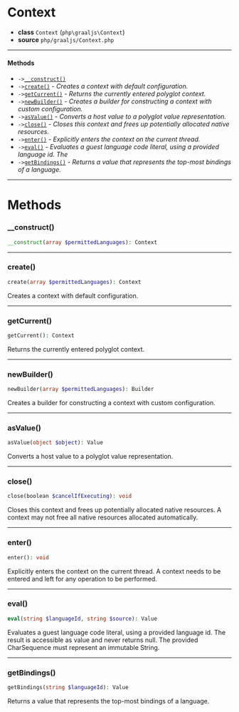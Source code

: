 # Context

- **class** `Context` (`php\graaljs\Context`)
- **source** `php/graaljs/Context.php`

---

#### Methods

- `->`[`__construct()`](#method-__construct)
- `->`[`create()`](#method-create) - _Creates a context with default configuration._
- `->`[`getCurrent()`](#method-getcurrent) - _Returns the currently entered polyglot context._
- `->`[`newBuilder()`](#method-newbuilder) - _Creates a builder for constructing a context with custom configuration._
- `->`[`asValue()`](#method-asvalue) - _Converts a host value to a polyglot value representation._
- `->`[`close()`](#method-close) - _Closes this context and frees up potentially allocated native resources._
- `->`[`enter()`](#method-enter) - _Explicitly enters the context on the current thread._
- `->`[`eval()`](#method-eval) - _Evaluates a guest language code literal, using a provided language id. The_
- `->`[`getBindings()`](#method-getbindings) - _Returns a value that represents the top-most bindings of a language._

---
# Methods

<a name="method-__construct"></a>

### __construct()
```php
__construct(array $permittedLanguages): Context
```

---

<a name="method-create"></a>

### create()
```php
create(array $permittedLanguages): Context
```
Creates a context with default configuration.

---

<a name="method-getcurrent"></a>

### getCurrent()
```php
getCurrent(): Context
```
Returns the currently entered polyglot context.

---

<a name="method-newbuilder"></a>

### newBuilder()
```php
newBuilder(array $permittedLanguages): Builder
```
Creates a builder for constructing a context with custom configuration.

---

<a name="method-asvalue"></a>

### asValue()
```php
asValue(object $object): Value
```
Converts a host value to a polyglot value representation.

---

<a name="method-close"></a>

### close()
```php
close(boolean $cancelIfExecuting): void
```
Closes this context and frees up potentially allocated native resources.
A context may not free all native resources allocated automatically.

---

<a name="method-enter"></a>

### enter()
```php
enter(): void
```
Explicitly enters the context on the current thread.
A context needs to be entered and left for any operation to be performed.

---

<a name="method-eval"></a>

### eval()
```php
eval(string $languageId, string $source): Value
```
Evaluates a guest language code literal, using a provided language id. The
result is accessible as value and never returns null. The provided
CharSequence must represent an immutable String.

---

<a name="method-getbindings"></a>

### getBindings()
```php
getBindings(string $languageId): Value
```
Returns a value that represents the top-most bindings of a language.